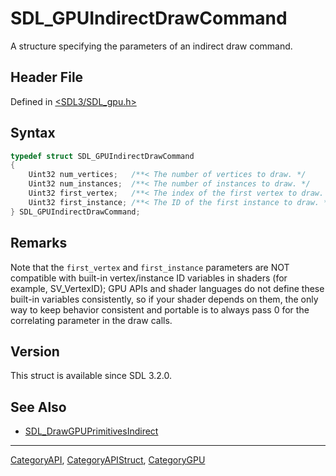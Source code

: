 # SDL_GPUIndirectDrawCommand

A structure specifying the parameters of an indirect draw command.

## Header File

Defined in [<SDL3/SDL_gpu.h>](https://github.com/libsdl-org/SDL/blob/main/include/SDL3/SDL_gpu.h)

## Syntax

```c
typedef struct SDL_GPUIndirectDrawCommand
{
    Uint32 num_vertices;   /**< The number of vertices to draw. */
    Uint32 num_instances;  /**< The number of instances to draw. */
    Uint32 first_vertex;   /**< The index of the first vertex to draw. */
    Uint32 first_instance; /**< The ID of the first instance to draw. */
} SDL_GPUIndirectDrawCommand;
```

## Remarks

Note that the `first_vertex` and `first_instance` parameters are NOT
compatible with built-in vertex/instance ID variables in shaders (for
example, SV_VertexID); GPU APIs and shader languages do not define these
built-in variables consistently, so if your shader depends on them, the
only way to keep behavior consistent and portable is to always pass 0 for
the correlating parameter in the draw calls.

## Version

This struct is available since SDL 3.2.0.

## See Also

- [SDL_DrawGPUPrimitivesIndirect](SDL_DrawGPUPrimitivesIndirect)

----
[CategoryAPI](CategoryAPI), [CategoryAPIStruct](CategoryAPIStruct), [CategoryGPU](CategoryGPU)

